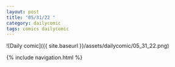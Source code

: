 ```yaml
---
layout: post
title: "05/31/22 "
category: dailycomic
tags: comics dailycomic
---
```

![Daily comic]({{ site.baseurl }}/assets/dailycomic/05_31_22.png)

{% include navigation.html %}

